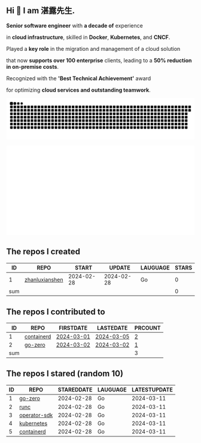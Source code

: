 ## Hi 👋 I am 湛露先生.

**Senior software engineer** with **a decade of** experience 

in **cloud infrastructure**, skilled in **Docker**, **Kubernetes**, and **CNCF**. 

Played a **key role** in the migration and management of a cloud solution 

that now **supports over 100 enterprise** clients, leading to a **50% reduction in on-premise costs**. 

Recognized with the **'Best Technical Achievement'** award 

for optimizing **cloud services and outstanding teamwork**.


![github contribution grid snake animation](https://github.com/zhanluxianshen/zhanluxianshen/blob/output/github-contribution-grid-snake.svg)

![Metrics](https://github.com/zhanluxianshen/zhanluxianshen/blob/master/github-metrics.svg)

<!--START_SECTION:my_github-->
## The repos I created
| ID  |                                REPO                                |   START    |   UPDATE   | LAUGUAGE | STARS |
|-----|--------------------------------------------------------------------|------------|------------|----------|-------|
|   1 | [zhanluxianshen](https://github.com/zhanluxianshen/zhanluxianshen) | 2024-02-28 | 2024-02-28 | Go       |     0 |
| sum |                                                                    |            |            |          |     0 |

## The repos I contributed to
| ID  |                          REPO                          |                            FIRSTDATE                             |                            LASTEDATE                             |                                        PRCOUNT                                        |
|-----|--------------------------------------------------------|------------------------------------------------------------------|------------------------------------------------------------------|---------------------------------------------------------------------------------------|
|   1 | [containerd](https://github.com/containerd/containerd) | [2024-03-01](https://github.com/containerd/containerd/pull/9906) | [2024-03-05](https://github.com/containerd/containerd/pull/9930) | [2](https://github.com/containerd/containerd/pulls?q=is%3Apr+author%3Azhanluxianshen) |
|   2 | [go-zero](https://github.com/zeromicro/go-zero)        | [2024-03-02](https://github.com/zeromicro/go-zero/pull/3955)     | [2024-03-02](https://github.com/zeromicro/go-zero/pull/3955)     | [1](https://github.com/zeromicro/go-zero/pulls?q=is%3Apr+author%3Azhanluxianshen)     |
| sum |                                                        |                                                                  |                                                                  |                                                                                     3 |

## The repos I stared (random 10)
| ID |                                REPO                                | STAREDDATE | LAUGUAGE | LATESTUPDATE |
|----|--------------------------------------------------------------------|------------|----------|--------------|
|  1 | [go-zero](https://github.com/zeromicro/go-zero)                    | 2024-02-28 | Go       | 2024-03-11   |
|  2 | [runc](https://github.com/opencontainers/runc)                     | 2024-02-28 | Go       | 2024-03-11   |
|  3 | [operator-sdk](https://github.com/operator-framework/operator-sdk) | 2024-02-28 | Go       | 2024-03-11   |
|  4 | [kubernetes](https://github.com/kubernetes/kubernetes)             | 2024-02-28 | Go       | 2024-03-11   |
|  5 | [containerd](https://github.com/containerd/containerd)             | 2024-02-28 | Go       | 2024-03-11   |

<!--END_SECTION:my_github-->



